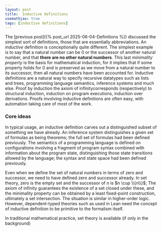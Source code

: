 ```yaml
---
layout: post
title:  Inductive definitions
usemathjax: true 
tags: [inductive definitions]
---
```

The [previous post]({% post_url 2025-06-04-Definitions %}) 
discussed the simplest sort of definitions,
those that are essentially abbreviations.
An *inductive* definition is conceptionally quite different.
The simplest example is to say that a natural number can be 0
or the successor of another natural number, and that **there are
no other natural numbers**.
This last *minimality property* is the basis for mathematical induction,
for it implies that if some property holds for 0 and is preserved as we move from a natural number to its successor, then all natural numbers have been accounted for.
Inductive definitions are a natural way to specify
recursive datatypes such as lists and trees, 
programming language semantics, inference systems
and much else. 
Proof by induction the axiom of infinitycorresponds (respectively) to
structural induction, induction on program executions, induction over derivations.
Proofs involving inductive definitions are often easy,
with automation taking care of most of the work.

### Core ideas

In typical usage, an inductive definition carves out
a distinguished subset of something we have already.
An inference system distinguishes a given set of formulas as being theorems;
the full set of formulas had been defined previously.
The semantics of a programming language is defined on configurations involving
a fragment of program syntax combined with information about the program state,
distinguishing those state transitions allowed by the language;
the syntax and state space had been defined previously.

Even when we define the set of natural numbers in terms of zero and successor,
we need to have defined zero and successor already.
In set theory, zero is the empty set and the successor of $n$ is $n \cup \\{n\\}$;
The axiom of infinity guarantees the existence of a set closed under these,
and the minimality property can be obtained by a least fixed-point construction,
ultimately a set intersection.
The situation is similar in higher-order logic.
However, dependent-typed theories such as used in Lean need the concept of inductive definition to be primitive to the formalism itself.


In traditional mathematical practice, 
set theory is available (if only in the background)

